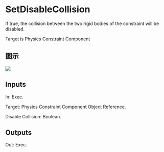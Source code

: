 # SetDisableCollision

If true, the collision between the two rigid bodies of the constraint will be disabled.

Target is Physics Constraint Component

## 图示

![]($-20221218-20211805.png)

## Inputs

In: Exec.

Target: Physics Constraint Component Object Reference.

Disable Collision: Boolean.  

## Outputs

Out: Exec.

